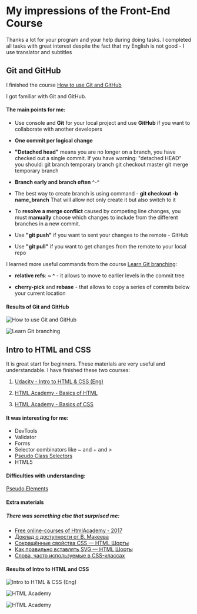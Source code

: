 My impressions of the Front-End Course
===============

Thanks a lot for your program and your help during doing tasks.
I completed all tasks with great interest despite the fact that my English is not good - I use translator and subtitles

Git and GitHub
----------------
I finished the course [How to use Git and GitHub](https://www.udacity.com/course/how-to-use-git-and-github--ud775)

I got familiar with Git and GitHub.

#### The main points for me:

* Use console and **Git** for your local project and use **GitHub** if
you want to collaborate with another developers

* **One commit per logical change**

* **"Detached head"** means you are no longer on a branch,
you have checked out a single commit.
If you have warning: "detached HEAD" you should:
git branch temporary
branch git checkout master
git merge temporary branch

* **Branch early and branch often** ^-^

* The best way to create branch is using command - **git checkout -b name_branch**
That will allow not only create it but also switch to it

* To **resolve a merge conflict** caused by competing line changes,
you must **manually** choose which changes to include from
the different branches in a new commit.

* Use **"git push"** if you want to sent your changes to the remote - GitHub

* Use **"git pull"** if you want to get changes from the remote to your local repo

I learned more useful commands from the course [Learn Git branching](https://learngitbranching.js.org/):

* **relative refs**: **~ ^** - 
it allows to move to earlier levels in the commit tree

* **cherry-pick** and **rebase** - that allows to copy a series of commits
below your current location

#### Results of Git and GitHub 
![How to use Git and GitHub](task_git_github/screencapture-classroom-udacity-courses-ud775-2018-11-12-22_41_31.png)

![Learn Git branching](task_git_github/screencapture-learngitbranching-js-org-2018-11-12-22_27_41_1.png)

Intro to HTML and CSS
-------------------

It is great start for beginners. These materials are very useful and understandable. 
I have finished these two courses: 

1. [Udacity - Intro to HTML & CSS (Eng)](https://www.udacity.com/course/intro-to-html-and-css--ud001)

2. [HTML Academy - Basics of HTML](https://htmlacademy.ru/courses/basic-html)

3. [HTML Academy - Basics of CSS](https://htmlacademy.ru/courses/basic-css)
 
#### It was interesting for me:
* DevTools 
* Validator
* Forms 
* Selector combinators like ~ and + and >
* [Pseudo Class Selectors](https://css-tricks.com/pseudo-class-selectors/)
* HTML5

#### Difficulties with understanding:
[Pseudo Elements](https://css-tricks.com/pseudo-element-roundup/)

#### Extra materials
##### There was something else that surprised me:

* [Free online-courses of HtmlAcademy - 2017](https://coursehunters.net/course/bazovyy-html-i-css-18-2017)
* [Доклад о доступности от В. Макеева](https://www.youtube.com/watch?v=MWJKwn_gKR4)
* [Сокращённые свойства CSS — HTML Шорты](https://www.youtube.com/watch?v=3gvjDqhYJ60&index=20&list=PLQJNT2fdCJngOj0mGZaTcZRyfSBTCWHe1)
* [Как правильно вставлять SVG — HTML Шорты](https://www.youtube.com/watch?v=TNX0-JLdM_U&index=18&list=PLQJNT2fdCJngOj0mGZaTcZRyfSBTCWHe1)
* [Слова, часто используемые в CSS-классах](https://github.com/yoksel/common-words)

#### Results of Intro to HTML and CSS
![Intro to HTML & CSS (Eng)](task_git_html_css_intro/screencapture-classroom-udacity-courses-ud001-2018-11-14-18_04_51.png)

![HTML Academy](task_git_html_css_intro/screencapture-htmlacademy-ru-courses-basic-html-2018-11-14-18_33_44.png)

![HTML Academy](task_git_html_css_intro/screencapture-htmlacademy-ru-courses-basic-css-2018-11-14-18_32_50.png)
